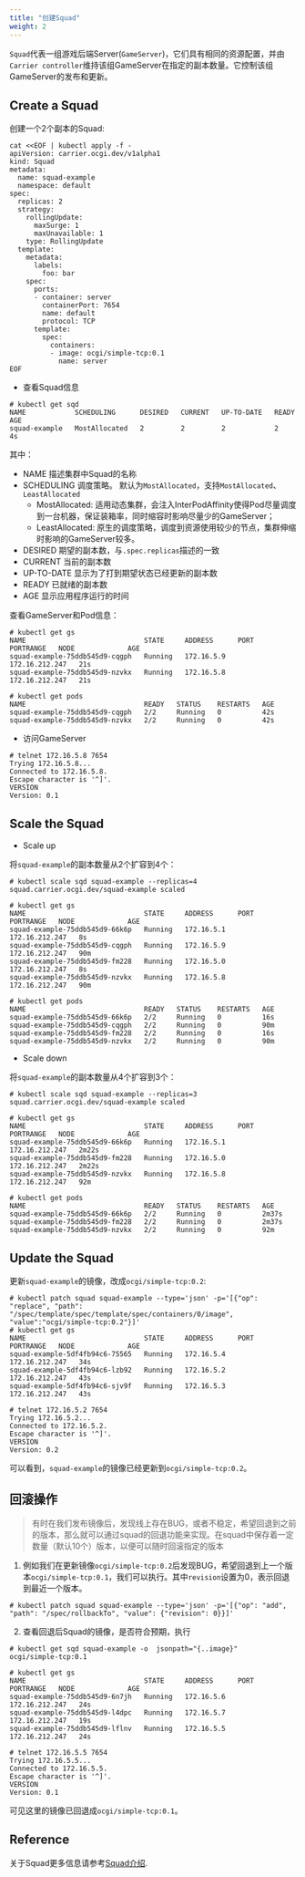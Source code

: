 ```yaml
---
title: "创建Squad"
weight: 2
---
```


`Squad`代表一组游戏后端Server(`GameServer`)，它们具有相同的资源配置，并由`Carrier controller`维持该组GameServer在指定的副本数量。它控制该组GameServer的发布和更新。

## Create a Squad

创建一个2个副本的Squad:

```shell script
cat <<EOF | kubectl apply -f -
apiVersion: carrier.ocgi.dev/v1alpha1
kind: Squad
metadata:
  name: squad-example
  namespace: default
spec:
  replicas: 2
  strategy:
    rollingUpdate:
      maxSurge: 1
      maxUnavailable: 1
    type: RollingUpdate
  template:
    metadata:
      labels:
        foo: bar
    spec:
      ports:
      - container: server
        containerPort: 7654
        name: default
        protocol: TCP
      template:
        spec:
          containers:
          - image: ocgi/simple-tcp:0.1
            name: server
EOF
```

* 查看Squad信息

```shell script
# kubectl get sqd
NAME            SCHEDULING      DESIRED   CURRENT   UP-TO-DATE   READY   AGE
squad-example   MostAllocated   2         2         2            2       4s
```

其中：
- NAME 描述集群中Squad的名称
- SCHEDULING 调度策略。 默认为`MostAllocated`，支持`MostAllocated`、`LeastAllocated`
  - MostAllocated: 适用动态集群，会注入InterPodAffinity使得Pod尽量调度到一台机器，保证装箱率，同时缩容时影响尽量少的GameServer；
  - LeastAllocated: 原生的调度策略，调度到资源使用较少的节点，集群伸缩时影响的GameServer较多。  
- DESIRED 期望的副本数，与`.spec.replicas`描述的一致
- CURRENT 当前的副本数
- UP-TO-DATE 显示为了打到期望状态已经更新的副本数
- READY 已就绪的副本数
- AGE 显示应用程序运行的时间

查看GameServer和Pod信息：

```shell script
# kubectl get gs
NAME                             STATE     ADDRESS      PORT   PORTRANGE   NODE             AGE
squad-example-75ddb545d9-cqgph   Running   172.16.5.9                      172.16.212.247   21s
squad-example-75ddb545d9-nzvkx   Running   172.16.5.8                      172.16.212.247   21s

# kubectl get pods
NAME                             READY   STATUS    RESTARTS   AGE
squad-example-75ddb545d9-cqgph   2/2     Running   0          42s
squad-example-75ddb545d9-nzvkx   2/2     Running   0          42s
```

* 访问GameServer

```shell script
# telnet 172.16.5.8 7654
Trying 172.16.5.8...
Connected to 172.16.5.8.
Escape character is '^]'.
VERSION
Version: 0.1
```

## Scale the Squad

* Scale up

将`squad-example`的副本数量从2个扩容到4个：

```shell
# kubectl scale sqd squad-example --replicas=4
squad.carrier.ocgi.dev/squad-example scaled

# kubectl get gs
NAME                             STATE     ADDRESS      PORT   PORTRANGE   NODE             AGE
squad-example-75ddb545d9-66k6p   Running   172.16.5.1                      172.16.212.247   8s
squad-example-75ddb545d9-cqgph   Running   172.16.5.9                      172.16.212.247   90m
squad-example-75ddb545d9-fm228   Running   172.16.5.0                      172.16.212.247   8s
squad-example-75ddb545d9-nzvkx   Running   172.16.5.8                      172.16.212.247   90m

# kubectl get pods
NAME                             READY   STATUS    RESTARTS   AGE
squad-example-75ddb545d9-66k6p   2/2     Running   0          16s
squad-example-75ddb545d9-cqgph   2/2     Running   0          90m
squad-example-75ddb545d9-fm228   2/2     Running   0          16s
squad-example-75ddb545d9-nzvkx   2/2     Running   0          90m
```

* Scale down

将`squad-example`的副本数量从4个扩容到3个：

```shell
# kubectl scale sqd squad-example --replicas=3
squad.carrier.ocgi.dev/squad-example scaled

# kubectl get gs  
NAME                             STATE     ADDRESS      PORT   PORTRANGE   NODE             AGE
squad-example-75ddb545d9-66k6p   Running   172.16.5.1                      172.16.212.247   2m22s
squad-example-75ddb545d9-fm228   Running   172.16.5.0                      172.16.212.247   2m22s
squad-example-75ddb545d9-nzvkx   Running   172.16.5.8                      172.16.212.247   92m

# kubectl get pods
NAME                             READY   STATUS    RESTARTS   AGE
squad-example-75ddb545d9-66k6p   2/2     Running   0          2m37s
squad-example-75ddb545d9-fm228   2/2     Running   0          2m37s
squad-example-75ddb545d9-nzvkx   2/2     Running   0          92m
```

## Update the Squad

更新`squad-example`的镜像，改成`ocgi/simple-tcp:0.2`:

```shell
# kubectl patch squad squad-example --type='json' -p='[{"op": "replace", "path": "/spec/template/spec/template/spec/containers/0/image", "value":"ocgi/simple-tcp:0.2"}]'
# kubectl get gs  
NAME                             STATE     ADDRESS      PORT   PORTRANGE   NODE             AGE
squad-example-5df4fb94c6-75565   Running   172.16.5.4                      172.16.212.247   34s
squad-example-5df4fb94c6-lzb92   Running   172.16.5.2                      172.16.212.247   43s
squad-example-5df4fb94c6-sjv9f   Running   172.16.5.3                      172.16.212.247   43s

# telnet 172.16.5.2 7654
Trying 172.16.5.2...
Connected to 172.16.5.2.
Escape character is '^]'.
VERSION
Version: 0.2
```

可以看到，`squad-example`的镜像已经更新到`ocgi/simple-tcp:0.2`。

## 回滚操作

> 有时在我们发布镜像后，发现线上存在BUG，或者不稳定，希望回退到之前的版本，那么就可以通过squad的回退功能来实现。在squad中保存着一定数量（默认10个）版本，以便可以随时回滚指定的版本

1. 例如我们在更新镜像`ocgi/simple-tcp:0.2`后发现BUG，希望回退到上一个版本`ocgi/simple-tcp:0.1`，我们可以执行。其中`revision`设置为0，表示回退到最近一个版本。

```shell
# kubectl patch squad squad-example --type='json' -p='[{"op": "add", "path": "/spec/rollbackTo", "value": {"revision": 0}}]'
```

2. 查看回退后Squad的镜像，是否符合预期，执行

```shell script
# kubectl get sqd squad-example -o  jsonpath="{..image}"
ocgi/simple-tcp:0.1

# kubectl get gs  
NAME                             STATE     ADDRESS      PORT   PORTRANGE   NODE             AGE
squad-example-75ddb545d9-6n7jh   Running   172.16.5.6                      172.16.212.247   24s
squad-example-75ddb545d9-l4dpc   Running   172.16.5.7                      172.16.212.247   19s
squad-example-75ddb545d9-lflnv   Running   172.16.5.5                      172.16.212.247   24s

# telnet 172.16.5.5 7654
Trying 172.16.5.5...
Connected to 172.16.5.5.
Escape character is '^]'.
VERSION
Version: 0.1
```

可见这里的镜像已回退成`ocgi/simple-tcp:0.1`。

## Reference

关于Squad更多信息请参考[Squad介绍](/zh/docs/guides/squad_details).
